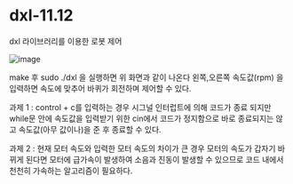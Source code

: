 # dxl-11.12
dxl 라이브러리를 이용한 로봇 제어 


![image](https://github.com/user-attachments/assets/097f8f29-f02e-4375-bae3-95dcefc34d3c)


make 후 sudo ./dxl 을 실행하면 위 화면과 같이 나온다 왼쪽,오른쪽 속도값(rpm) 을 입력하면 속도에 맞추어 바퀴가 회전하며 제어할 수 있다.

과제 1 : control + c를 입력하는 경우 시그널 인터럽트에 의해 코드가 종료 되지만 while문 안에 속도값을 입력받기 위한 cin에서 코드가 정지함으로 바로 종료되지는 않고 속도값(아무 값이나)을 준 후 종료할 수 있다.

과제 2 : 현재 모터 속도와 입력한 모터 속도의 차이가 큰 경우 모터의 속도가 갑자기 바뀌게 된다면 모터에 급가속이 발생하여 소음과 진동이 발생할 수 있으므로 코드 내에서 천천히 가속하는 알고리즘이 필요하다.
